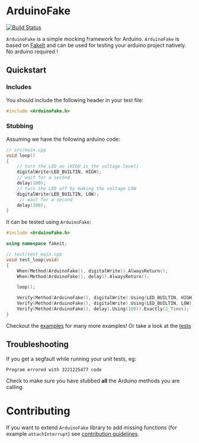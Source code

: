 # ArduinoFake

[![Build Status](https://travis-ci.org/FabioBatSilva/ArduinoFake.svg?branch=master)](https://travis-ci.org/FabioBatSilva/ArduinoFake)

`ArduinoFake` is a simple mocking framework for Arduino.
`ArduinoFake` is based on [FakeIt](https://github.com/eranpeer/FakeIt) and can be used for testing your arduino project natively. No arduino required !


## Quickstart

### Includes

You should include the following header in your test file:

```c++
#include <ArduinoFake.h>
```

### Stubbing

Assuming we have the following arduino code:
```c++
// src/main.cpp
void loop()
{
    // turn the LED on (HIGH is the voltage level)
    digitalWrite(LED_BUILTIN, HIGH);
    // wait for a second
    delay(100);
    // turn the LED off by making the voltage LOW
    digitalWrite(LED_BUILTIN, LOW);
     // wait for a second
    delay(100);
}
```

It can be tested using `ArduinoFake`:
```c++
#include <ArduinoFake.h>

using namespace fakeit;

// test/test_main.cpp
void test_loop(void)
{
    When(Method(ArduinoFake(), digitalWrite)).AlwaysReturn();
    When(Method(ArduinoFake(), delay)).AlwaysReturn();

    loop();

    Verify(Method(ArduinoFake(), digitalWrite).Using(LED_BUILTIN, HIGH)).Once();
    Verify(Method(ArduinoFake(), digitalWrite).Using(LED_BUILTIN, LOW)).Once();
    Verify(Method(ArduinoFake(), delay).Using(100)).Exactly(2_Times);
}
```

Checkout the [examples](./examples) for many more examples!
Or take a look at the [tests](./test)

## Troubleshooting

If you get a segfault while running your unit tests, eg:

```
Program errored with 3221225477 code
```

Check to make sure you have stubbed **all** the Arduino methods you are calling.

# Contributing
If you want to extend `ArduinoFake` library to add missing functions (for example  `attachInterrupt`) see [contribution guidelines](CONTRIBUTING.md).
